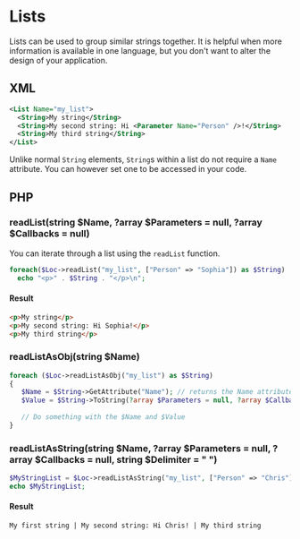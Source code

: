 # Lists
Lists can be used to group similar strings together. It is helpful when more information is available in one language, but you don't want to alter the design of your application.

## XML
```xml
<List Name="my_list">
  <String>My string</String>
  <String>My second string: Hi <Parameter Name="Person" />!</String>
  <String>My third string</String>
</List>
```

Unlike normal `String` elements, `String`s within a list do not require a `Name` attribute. You can however set one to be accessed in your code.

## PHP
### readList(string $Name, ?array $Parameters = null, ?array $Callbacks = null)
You can iterate through a list using the `readList` function.
```php
foreach($Loc->readList("my_list", ["Person" => "Sophia"]) as $String)
  echo "<p>" . $String . "</p>\n";
```

#### Result
```html
<p>My string</p>
<p>My second string: Hi Sophia!</p>
<p>My third string</p>
```

### readListAsObj(string $Name)

```php
foreach ($Loc->readListAsObj("my_list") as $String)
{
   $Name = $String->GetAttribute("Name"); // returns the Name attribute, or null if undefined.
   $Value = $String->ToString(?array $Parameters = null, ?array $Callbacks = null);
   
   // Do something with the $Name and $Value
}
```

### readListAsString(string $Name, ?array $Parameters = null, ?array $Callbacks = null, string $Delimiter = " ")
```php
$MyStringList = $Loc->readListAsString("my_list", ["Person" => "Chris"], null, " | ");
echo $MyStringList;
```

#### Result
```html
My first string | My second string: Hi Chris! | My third string
```
